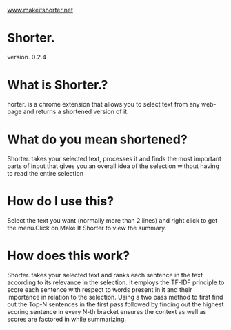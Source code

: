 www.makeitshorter.net

# Shorter.

version. 0.2.4


# What is Shorter.?
horter. is a chrome extension that allows you to select text from any web-page and returns a shortened version of it.

# What do you mean shortened?

Shorter. takes your selected text, processes it and finds the most important parts of input that gives you an overall idea of the selection without having to read the entire selection

#  How do I use this?

Select the text you want (normally more than 2 lines) and right click to get the menu.Click on Make It Shorter to view the summary.

  
#  How does this work?

Shorter. takes your selected text and ranks each sentence in the text according to its relevance in the selection. It employs the TF-IDF principle to score each sentence with respect to words present in it and their importance in relation to the selection. Using a two pass method to first find out the Top-N sentences in the first pass followed by finding out the highest scoring sentence in every N-th bracket ensures the context as well as scores are factored in while summarizing.
